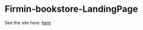 # Firmin-bookstore-LandingPage

See the site here: <a href="https://oohajo.github.io/Firmin-bookstore-LandingPage/" target="_blank">here</a>
